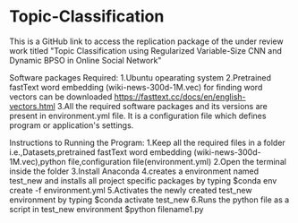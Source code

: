 # Topic-Classification
This is a GitHub link to access the replication package of the under review work titled "Topic Classification using Regularized Variable-Size CNN and Dynamic BPSO in Online Social Network"

Software packages Required:
1.Ubuntu opearating system
2.Pretrained fastText word embedding (wiki-news-300d-1M.vec) for finding word vectors can be downloaded
  https://fasttext.cc/docs/en/english-vectors.html
3.All the required software packages and its versions are present in environment.yml file. It is a configuration file which defines program or application's settings.

Instructions to Running the Program:
1.Keep all the required files in a folder i.e.,Datasets,pretrained fastText word embedding (wiki-news-300d-1M.vec),python file,configuration        file(environment.yml)
2.Open the terminal inside the folder
3.Install Anaconda
4.creates a environment named test_new and installs all project specific packages by typing
  $conda env create -f environment.yml
5.Activates the newly created test_new environment by typing
  $conda activate test_new
6.Runs the python file as a script in test_new environment
  $python filename1.py

